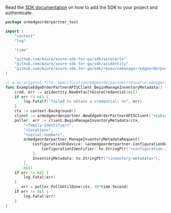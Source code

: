Read the [SDK documentation](https://github.com/Azure/azure-sdk-for-go/blob/sdk%2Fresourcemanager%2Fedgeorderpartner%2Farmedgeorderpartner%2Fv0.1.0/sdk/resourcemanager/edgeorderpartner/armedgeorderpartner/README.md) on how to add the SDK to your project and authenticate.

```go
package armedgeorderpartner_test

import (
	"context"
	"log"

	"time"

	"github.com/Azure/azure-sdk-for-go/sdk/azcore/to"
	"github.com/Azure/azure-sdk-for-go/sdk/azidentity"
	"github.com/Azure/azure-sdk-for-go/sdk/resourcemanager/edgeorderpartner/armedgeorderpartner"
)

// x-ms-original-file: specification/edgeorderpartner/resource-manager/Microsoft.EdgeOrderPartner/preview/2020-12-01-preview/examples/ManageInventoryMetadata.json
func ExampleEdgeOrderPartnerAPISClient_BeginManageInventoryMetadata() {
	cred, err := azidentity.NewDefaultAzureCredential(nil)
	if err != nil {
		log.Fatalf("failed to obtain a credential: %v", err)
	}
	ctx := context.Background()
	client := armedgeorderpartner.NewEdgeOrderPartnerAPISClient("<subscription-id>", cred, nil)
	poller, err := client.BeginManageInventoryMetadata(ctx,
		"<family-identifier>",
		"<location>",
		"<serial-number>",
		armedgeorderpartner.ManageInventoryMetadataRequest{
			ConfigurationOnDevice: &armedgeorderpartner.ConfigurationOnDevice{
				ConfigurationIdentifier: to.StringPtr("<configuration-identifier>"),
			},
			InventoryMetadata: to.StringPtr("<inventory-metadata>"),
		},
		nil)
	if err != nil {
		log.Fatal(err)
	}
	_, err = poller.PollUntilDone(ctx, 30*time.Second)
	if err != nil {
		log.Fatal(err)
	}
}
```
